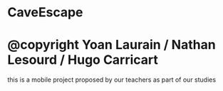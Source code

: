 # CaveEscape

# @copyright Yoan Laurain / Nathan Lesourd / Hugo Carricart

this is a mobile project proposed by our teachers as part of our studies 
